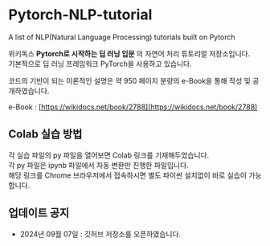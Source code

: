 # Pytorch-NLP-tutorial

A list of NLP(Natural Language Processing) tutorials built on Pytorch

위키독스 **Pytorch로 시작하는 딥 러닝 입문** 의 자연어 처리 튜토리얼 저장소입니다.  
기본적으로 딥 러닝 프레임워크 PyTorch을 사용하고 있습니다.  

코드의 기반이 되는 이론적인 설명은 약 950 페이지 분량의 e-Book을 통해 작성 및 공개하였습니다.

e-Book : [https://wikidocs.net/book/2788](https://wikidocs.net/book/2788)

## Colab 실습 방법

각 실습 파일의 py 파일을 열어보면 Colab 링크를 기재해두었습니다.  
각 py 파일은 ipynb 파일에서 자동 변환만 진행한 파일입니다.  
해당 링크를 Chrome 브라우저에서 접속하시면 별도 파이썬 설치없이 바로 실습이 가능합니다.


## 업데이트 공지
* 2024년 09월 07일 : 깃허브 저장소를 오픈하였습니다.  
